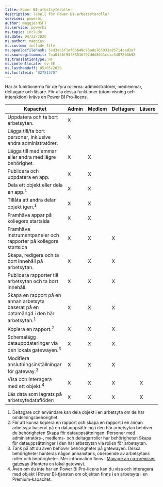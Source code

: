 ```yaml
---
title: Power BI-arbetsyteroller
description: Tabell för Power BI-arbetsyteroller
services: powerbi
author: maggiesMSFT
ms.service: powerbi
ms.topic: include
ms.date: 04/23/2020
ms.author: maggies
ms.custom: include file
ms.openlocfilehash: 5ed3a65f1ef65640c76ada765931a85714aad3af
ms.sourcegitcommit: 7aa0136f93f88516f97ddd8031ccac5d07863b92
ms.translationtype: HT
ms.contentlocale: sv-SE
ms.lasthandoff: 05/05/2020
ms.locfileid: "82781370"
---
```

Här är funktionerna för de fyra rollerna: administratörer, medlemmar, deltagare och läsare. För alla dessa funktioner (utom visning och interaktion) krävs en Power BI Pro-licens.

|Kapacitet   | Admin  | Medlem  | Deltagare  | Läsare |
|---|---|---|---|---|
| Uppdatera och ta bort arbetsytan.  | X  |   |   |   | 
| Lägga till/ta bort personer, inklusive andra administratörer.  | X  |   |   |   |
| Lägga till medlemmar eller andra med lägre behörighet.  |  X | X  |   |   |
| Publicera och uppdatera en app. |  X | X  |   |   |
| Dela ett objekt eller dela en app.<sup>1</sup> |  X | X  |   |   |
| Tillåta att andra delar objekt igen.<sup>1</sup> |  X | X  |   |   |
| Framhäva appar på kollegors startsida |  X | X  |   |   |
| Framhäva instrumentpaneler och rapporter på kollegors startsida |  X | X  | X |   |
| Skapa, redigera och ta bort innehåll på arbetsytan.  |  X | X  | X  |   |
| Publicera rapporter till arbetsytan och ta bort innehåll.  |  X | X  | X  |   |
| Skapa en rapport på en annan arbetsyta baserat på en datamängd i den här arbetsytan.<sup>1</sup> |  X | X  | X  |   |
| Kopiera en rapport.<sup>2</sup> | X | X | X |  |
| Schemalägg datauppdateringar via den lokala gatewayen.<sup>3</sup> | X | X | X |  |
| Modifiera anslutningsinställningar för gateway.<sup>3</sup> | X | X | X |  |
| Visa och interagera med ett objekt.<sup>4</sup> |  X | X  | X  | X  |
| Läs data som lagrats på arbetsytedataflöden | X | X | X | X |

1. Deltagare och användare kan dela objekt i en arbetsyta om de har omdelningsbehörighet.
2. För att kunna kopiera en rapport och skapa en rapport i en annan arbetsyta baserat på en datauppsättning i den här arbetsytan behöver du behörigheten Skapa för datauppsättningen. Personer med administratörs-, medlems- och deltagarroller har behörigheten Skapa för datauppsättningar i den här arbetsytan via rollen för arbetsytan.
3. Tänk på att du även behöver behörigheter på gatewayen. Dessa behörigheter hanteras någon annanstans, oberoende av arbetsytans roller och behörigheter. Mer information finns i [Manage an on-premises gateway](https://docs.microsoft.com/data-integration/gateway/service-gateway-manage) (Hantera en lokal gateway).
4. Även om du inte har en Power BI Pro-licens kan du visa och interagera med objekt i Power BI-tjänsten om objekten finns i en arbetsyta i en Premium-kapacitet.

